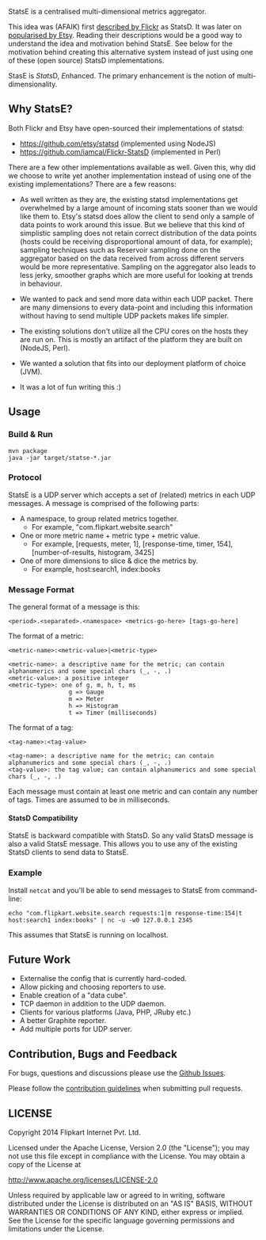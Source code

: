 StatsE is a centralised multi-dimensional metrics aggregator.

This idea was (AFAIK) first [described by Flickr](http://code.flickr.com/blog/2008/10/27/counting-timing/) as StatsD. It
was later on [popularised by Etsy](http://codeascraft.etsy.com/2011/02/15/measure-anything-measure-everything/). Reading
their descriptions would be a good way to understand the idea and motivation behind StatsE. See below for the motivation
behind creating this alternative system instead of just using one of these (open source) StatsD implementations.

StasE is <i>Stats</i>D, <i>E</i>nhanced. The primary enhancement is the notion of multi-dimensionality.


Why StatsE?
----------

Both Flickr and Etsy have open-sourced their implementations of statsd:

* https://github.com/etsy/statsd (implemented using NodeJS)
* https://github.com/iamcal/Flickr-StatsD (implemented in Perl)

There are a few other implementations available as well. Given this, why did we choose to write yet another
implementation instead of using one of the existing implementations? There are a few reasons:

* As well written as they are, the existing statsd implementations get overwhelmed by a large amount of incoming stats
sooner than we would like them to. Etsy's statsd does allow the client to send only a sample of data points to work
around this issue. But we believe that this kind of simplistic sampling does not retain correct distribution of the data
points (hosts could be receiving disproportional amount of data, for example); sampling techniques such as Reservoir
sampling done on the aggregator based on the data received from across different servers would be more representative.
Sampling on the aggregator also leads to less jerky, smoother graphs which are more useful for looking at trends in behaviour.

* We wanted to pack and send more data within each UDP packet. There are many dimensions to every data-point and
including this information without having to send multiple UDP packets makes life simpler.

* The existing solutions don't utilize all the CPU cores on the hosts they are run on. This is mostly an artifact of the
platform they are built on (NodeJS, Perl).

* We wanted a solution that fits into our deployment platform of choice (JVM).

* It was a lot of fun writing this :)


Usage
-----

### Build & Run

    mvn package
    java -jar target/statse-*.jar

### Protocol

StatsE is a UDP server which accepts a set of (related) metrics in each UDP messages. A message is comprised of the
following parts:

* A namespace, to group related metrics together.
  * For example, "com.flipkart.website.search"
* One or more metric name + metric type + metric value.
  * For example, [requests, meter, 1], [response-time, timer, 154], [number-of-results, histogram, 3425]
* One of more dimensions to slice & dice the metrics by.
  * For example, host:search1, index:books

### Message Format

The general format of a message is this:

    <period>.<separated>.<namespace> <metrics-go-here> [tags-go-here]

The format of a metric:

    <metric-name>:<metric-value>|<metric-type>

    <metric-name>: a descriptive name for the metric; can contain alphanumerics and some special chars (_, -, .)
    <metric-value>: a positive integer
    <metric-type>: one of g, m, h, t, ms
                     g => Gauge
                     m => Meter
                     h => Histogram
                     t => Timer (milliseconds)

The format of a tag:

    <tag-name>:<tag-value>

    <tag-name>: a descriptive name for the metric; can contain alphanumerics and some special chars (_, -, .)
    <tag-value>: the tag value; can contain alphanumerics and some special chars (_, -, .)

Each message must contain at least one metric and can contain any number of tags. Times are assumed to be in milliseconds.

#### StatsD Compatibility

StatsE is backward compatible with StatsD. So any valid StatsD message is also a valid StatsE message. This allows you
to use any of the existing StatsD clients to send data to StatsE.

### Example

Install `netcat` and you'll be able to send messages to StatsE from command-line:

    echo "com.flipkart.website.search requests:1|m response-time:154|t host:search1 index:books" | nc -u -w0 127.0.0.1 2345

This assumes that StatsE is running on localhost.

Future Work
-----------

* Externalise the config that is currently hard-coded.
* Allow picking and choosing reporters to use.
* Enable creation of a "data cube".
* TCP daemon in addition to the UDP daemon.
* Clients for various platforms (Java, PHP, JRuby etc.)
* A better Graphite reporter.
* Add multiple ports for UDP server.


Contribution, Bugs and Feedback
-------------------------------

For bugs, questions and discussions please use the [Github Issues](https://github.com/flipkart-incubator/Iris-BufferQueue/issues).

Please follow the [contribution guidelines](https://github.com/flipkart-incubator/Iris-BufferQueue/blob/master/CONTRIBUTING.md) when submitting pull requests.


LICENSE
-------

Copyright 2014 Flipkart Internet Pvt. Ltd.

Licensed under the Apache License, Version 2.0 (the "License");
you may not use this file except in compliance with the License.
You may obtain a copy of the License at

http://www.apache.org/licenses/LICENSE-2.0

Unless required by applicable law or agreed to in writing, software
distributed under the License is distributed on an "AS IS" BASIS,
WITHOUT WARRANTIES OR CONDITIONS OF ANY KIND, either express or implied.
See the License for the specific language governing permissions and
limitations under the License.
